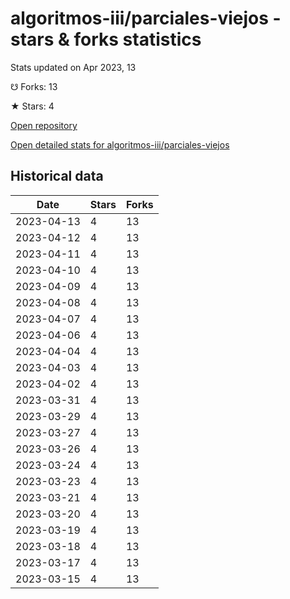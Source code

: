 # algoritmos-iii/parciales-viejos - stars & forks statistics

Stats updated on Apr 2023, 13

☋ Forks: 13

★ Stars: 4

[Open repository](https://github.com/algoritmos-iii/parciales-viejos)

[Open detailed stats for algoritmos-iii/parciales-viejos](https://reviewgithub.com/rep/algoritmos-iii/parciales-viejos)

## Historical data
| Date | Stars | Forks |
|------|-------|-------|
| 2023-04-13 | 4 | 13 | 
| 2023-04-12 | 4 | 13 | 
| 2023-04-11 | 4 | 13 | 
| 2023-04-10 | 4 | 13 | 
| 2023-04-09 | 4 | 13 | 
| 2023-04-08 | 4 | 13 | 
| 2023-04-07 | 4 | 13 | 
| 2023-04-06 | 4 | 13 | 
| 2023-04-04 | 4 | 13 | 
| 2023-04-03 | 4 | 13 | 
| 2023-04-02 | 4 | 13 | 
| 2023-03-31 | 4 | 13 | 
| 2023-03-29 | 4 | 13 | 
| 2023-03-27 | 4 | 13 | 
| 2023-03-26 | 4 | 13 | 
| 2023-03-24 | 4 | 13 | 
| 2023-03-23 | 4 | 13 | 
| 2023-03-21 | 4 | 13 | 
| 2023-03-20 | 4 | 13 | 
| 2023-03-19 | 4 | 13 | 
| 2023-03-18 | 4 | 13 | 
| 2023-03-17 | 4 | 13 | 
| 2023-03-15 | 4 | 13 | 

